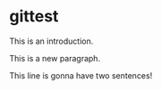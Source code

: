 # gittest

This is an introduction.

This is a new paragraph. 

This line is gonna have two sentences!
